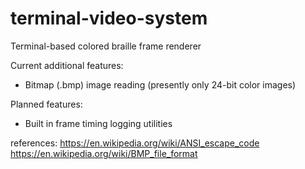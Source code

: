 # terminal-video-system
Terminal-based colored braille frame renderer

Current additional features:
- Bitmap (.bmp) image reading (presently only 24-bit color images)

Planned features:
- Built in frame timing logging utilities

references: https://en.wikipedia.org/wiki/ANSI_escape_code
            https://en.wikipedia.org/wiki/BMP_file_format
